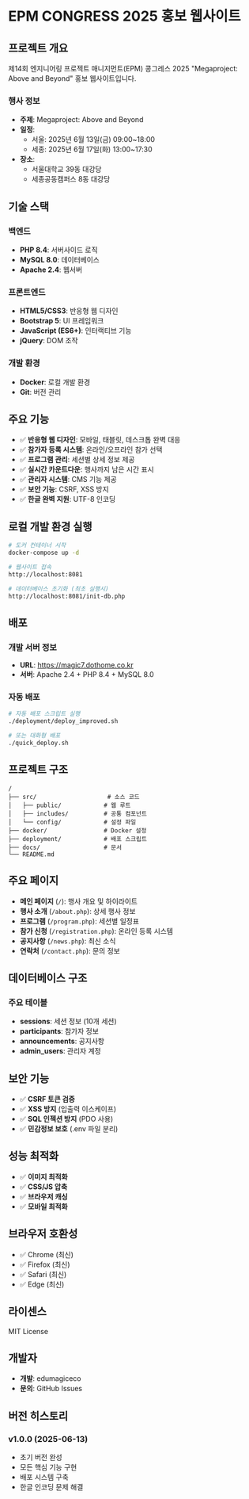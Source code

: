 # EPM CONGRESS 2025 홍보 웹사이트

## 프로젝트 개요

제14회 엔지니어링 프로젝트 매니지먼트(EPM) 콩그레스 2025 "Megaproject: Above and Beyond" 홍보 웹사이트입니다.

### 행사 정보
- **주제**: Megaproject: Above and Beyond
- **일정**: 
  - 서울: 2025년 6월 13일(금) 09:00~18:00
  - 세종: 2025년 6월 17일(화) 13:00~17:30
- **장소**: 
  - 서울대학교 39동 대강당
  - 세종공동캠퍼스 8동 대강당

## 기술 스택

### 백엔드
- **PHP 8.4**: 서버사이드 로직
- **MySQL 8.0**: 데이터베이스
- **Apache 2.4**: 웹서버

### 프론트엔드
- **HTML5/CSS3**: 반응형 웹 디자인
- **Bootstrap 5**: UI 프레임워크  
- **JavaScript (ES6+)**: 인터랙티브 기능
- **jQuery**: DOM 조작

### 개발 환경
- **Docker**: 로컬 개발 환경
- **Git**: 버전 관리

## 주요 기능

- ✅ **반응형 웹 디자인**: 모바일, 태블릿, 데스크톱 완벽 대응
- ✅ **참가자 등록 시스템**: 온라인/오프라인 참가 선택
- ✅ **프로그램 관리**: 세션별 상세 정보 제공
- ✅ **실시간 카운트다운**: 행사까지 남은 시간 표시
- ✅ **관리자 시스템**: CMS 기능 제공
- ✅ **보안 기능**: CSRF, XSS 방지
- ✅ **한글 완벽 지원**: UTF-8 인코딩

## 로컬 개발 환경 실행

```bash
# 도커 컨테이너 시작
docker-compose up -d

# 웹사이트 접속
http://localhost:8081

# 데이터베이스 초기화 (최초 실행시)
http://localhost:8081/init-db.php
```

## 배포

### 개발 서버 정보
- **URL**: https://magic7.dothome.co.kr
- **서버**: Apache 2.4 + PHP 8.4 + MySQL 8.0

### 자동 배포
```bash
# 자동 배포 스크립트 실행
./deployment/deploy_improved.sh

# 또는 대화형 배포
./quick_deploy.sh
```

## 프로젝트 구조

```
/
├── src/                    # 소스 코드
│   ├── public/            # 웹 루트
│   ├── includes/          # 공통 컴포넌트
│   └── config/            # 설정 파일
├── docker/                # Docker 설정
├── deployment/            # 배포 스크립트
├── docs/                  # 문서
└── README.md
```

## 주요 페이지

- **메인 페이지** (`/`): 행사 개요 및 하이라이트
- **행사 소개** (`/about.php`): 상세 행사 정보
- **프로그램** (`/program.php`): 세션별 일정표
- **참가 신청** (`/registration.php`): 온라인 등록 시스템
- **공지사항** (`/news.php`): 최신 소식
- **연락처** (`/contact.php`): 문의 정보

## 데이터베이스 구조

### 주요 테이블
- **sessions**: 세션 정보 (10개 세션)
- **participants**: 참가자 정보
- **announcements**: 공지사항
- **admin_users**: 관리자 계정

## 보안 기능

- ✅ **CSRF 토큰 검증**
- ✅ **XSS 방지** (입출력 이스케이프)
- ✅ **SQL 인젝션 방지** (PDO 사용)
- ✅ **민감정보 보호** (.env 파일 분리)

## 성능 최적화

- ✅ **이미지 최적화**
- ✅ **CSS/JS 압축**
- ✅ **브라우저 캐싱**
- ✅ **모바일 최적화**

## 브라우저 호환성

- ✅ Chrome (최신)
- ✅ Firefox (최신)  
- ✅ Safari (최신)
- ✅ Edge (최신)

## 라이센스

MIT License

## 개발자

- **개발**: edumagiceco
- **문의**: GitHub Issues

## 버전 히스토리

### v1.0.0 (2025-06-13)
- 초기 버전 완성
- 모든 핵심 기능 구현
- 배포 시스템 구축
- 한글 인코딩 문제 해결